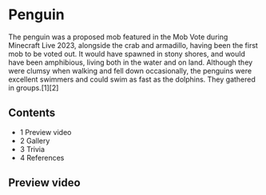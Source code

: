 # Penguin
The penguin was a proposed mob featured in the Mob Vote during Minecraft Live 2023, alongside the crab and armadillo, having been the first mob to be voted out. It would have spawned in stony shores, and would have been amphibious, living both in the water and on land. Although they were clumsy when walking and fell down occasionally, the penguins were excellent swimmers and could swim as fast as the dolphins. They gathered in groups.[1][2]

## Contents
- 1 Preview video
- 2 Gallery
- 3 Trivia
- 4 References

## Preview video




